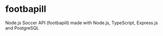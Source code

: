 # footbapill
Node.js Soccer API (footbapill) made with Node.js, TypeScript, Express.js and PostgreSQL
